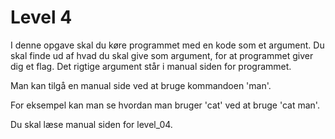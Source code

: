 # Level 4

I denne opgave skal du køre programmet med en kode som et argument.
Du skal finde ud af hvad du skal give som argument, for at programmet giver dig et flag.
Det rigtige argument står i manual siden for programmet.

Man kan tilgå en manual side ved at bruge kommandoen 'man'.

For eksempel kan man se hvordan man bruger 'cat' ved at bruge 'cat man'.

Du skal læse manual siden for level_04.
